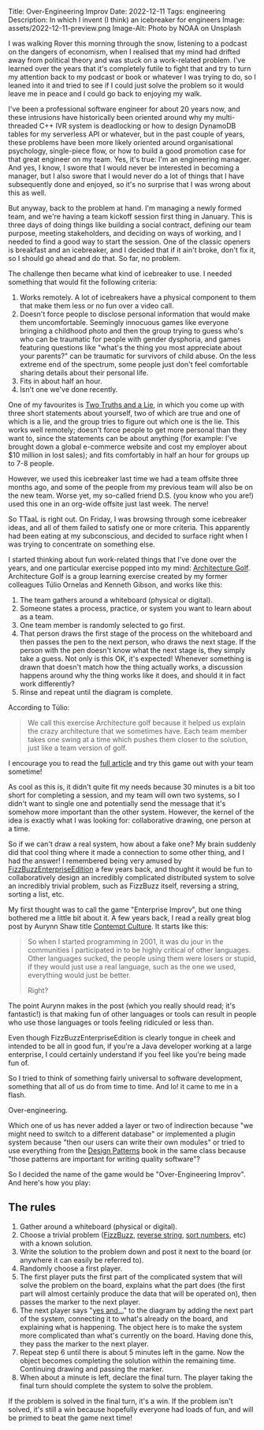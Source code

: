 Title: Over-Engineering Improv
Date: 2022-12-11
Tags: engineering
Description: In which I invent (I think) an icebreaker for engineers
Image: assets/2022-12-11-preview.png
Image-Alt: Photo by NOAA on Unsplash

I was walking Rover this morning through the snow, listening to a podcast on the
dangers of economism, when I realised that my mind had drifted away from
political theory and was stuck on a work-related problem. I've learned over the
years that it's completely futile to fight that and try to turn my attention
back to my podcast or book or whatever I was trying to do, so I leaned into it
and tried to see if I could just solve the problem so it would leave me in peace
and I could go back to enjoying my walk.

I've been a professional software engineer for about 20 years now, and these
intrusions have historically been oriented around why my multi-threaded C++ IVR
system is deadlocking or how to design DynamoDB tables for my serverless API or
whatever, but in the past couple of years, these problems have been more likely
oriented around organisational psychology, single-piece flow, or how to build a
good promotion case for that great engineer on my team. Yes, it's true: I'm an
engineering manager. And yes, I know, I swore that I would never be interested
in becoming a manager, but I also swore that I would never do a lot of things
that I have subsequently done and enjoyed, so it's no surprise that I was wrong
about this as well.

But anyway, back to the problem at hand. I'm managing a newly formed team, and
we're having a team kickoff session first thing in January. This is three days
of doing things like building a social contract, defining our team purpose,
meeting stakeholders, and deciding on ways of working, and I needed to find a
good way to start the session. One of the classic openers is breakfast and an
icebreaker, and I decided that if it ain't broke, don't fix it, so I should go
ahead and do that. So far, no problem.

The challenge then became what kind of icebreaker to use. I needed something
that would fit the following criteria:
1. Works remotely. A lot of icebreakers have a physical component to them that
   make them less or no fun over a video call.
2. Doesn't force people to disclose personal information that would make them
   uncomfortable. Seemingly innocuous games like everyone bringing a childhood
   photo and then the group trying to guess who's who can be traumatic for
   people with gender dysphoria, and games featuring questions like "what's the
   thing you most appreciate about your parents?" can be traumatic for survivors
   of child abuse. On the less extreme end of the spectrum, some people just
   don't feel comfortable sharing details about their personal life.
3. Fits in about half an hour.
4. Isn't one we've done recently.

One of my favourites is [Two Truths and a
Lie](https://icebreakerideas.com/two-truths-and-a-lie/), in which you come up
with three short statements about yourself, two of which are true and one of
which is a lie, and the group tries to figure out which one is the lie. This
works well remotely; doesn't force people to get more personal than they want
to, since the statements can be about anything (for example: I've brought down a
global e-commerce website and cost my employer about $10 million in lost sales);
and fits comfortably in half an hour for groups up to 7-8 people.

However, we used this icebreaker last time we had a team offsite three months
ago, and some of the people from my previous team will also be on the new team.
Worse yet, my so-called friend D.S. (you know who you are!) used this one in an
org-wide offsite just last week. The nerve!

So TTaaL is right out. On Friday, I was browsing through some icebreaker ideas,
and all of them failed to satisfy one or more criteria. This apparently had been
eating at my subconscious, and decided to surface right when I was trying to
concentrate on something else.

I started thinking about fun work-related things that I've done over the years,
and one particular exercise popped into my mind: [Architecture
Golf](https://engineering.klarna.com/architecture-golf-60fb51a6e787).
Architecture Golf is a group learning exercise created by my former colleagues
Túlio Ornelas and Kenneth Gibson, and works like this:
1. The team gathers around a whiteboard (physical or digital).
2. Someone states a process, practice, or system you want to learn about as a
   team.
3. One team member is randomly selected to go first.
4. That person draws the first stage of the process on the whiteboard and then
   passes the pen to the next person, who draws the next stage. If the person
   with the pen doesn't know what the next stage is, they simply take a guess.
   Not only is this OK, it's expected! Whenever something is drawn that doesn't
   match how the thing actually works, a discussion happens around why the thing
   works like it does, and should it in fact work differently?
5. Rinse and repeat until the diagram is complete.

According to Túlio:

> We call this exercise Architecture golf because it helped us explain the crazy
> architecture that we sometimes have. Each team member takes one swing at a
> time which pushes them closer to the solution, just like a team version of
> golf.

I encourage you to read the [full
article](https://engineering.klarna.com/architecture-golf-60fb51a6e787) and try
this game out with your team sometime!

As cool as this is, it didn't quite fit my needs because 30 minutes is a bit too
short for completing a session, and my team will own two systems, so I didn't
want to single one and potentially send the message that it's somehow more
important than the other system. However, the kernel of the idea is exactly what
I was looking for: collaborative drawing, one person at a time.

So if we can't draw a real system, how about a fake one? My brain suddenly did
that cool thing where it made a connection to some other thing, and I had the
answer! I remembered being very amused by
[FizzBuzzEnterpriseEdition](https://github.com/EnterpriseQualityCoding/FizzBuzzEnterpriseEdition)
a few years back, and thought it would be fun to collaboratively design an
incredibly complicated distributed system to solve an incredibly trivial
problem, such as FizzBuzz itself, reversing a string, sorting a list, etc.

My first thought was to call the game "Enterprise Improv", but one thing
bothered me a little bit about it. A few years back, I read a really great blog
post by Aurynn Shaw title [Contempt
Culture](https://blog.aurynn.com/2015/12/16-contempt-culture). It starts like
this:

> So when I started programming in 2001, it was du jour in the communities I
> participated in to be highly critical of other languages. Other languages
> sucked, the people using them were losers or stupid, if they would just use a
> real language, such as the one we used, everything would just be better.
>
> Right?

The point Aurynn makes in the post (which you really should read; it's
fantastic!) is that making fun of other languages or tools can result in people
who use those languages or tools feeling ridiculed or less than.

Even though FizzBuzzEnterpriseEdition is clearly tongue in cheek and intended to
be all in good fun, if you're a Java developer working at a large enterprise, I
could certainly understand if you feel like you're being made fun of.

So I tried to think of something fairly universal to software development,
something that all of us do from time to time. And lo! it came to me in a flash.

Over-engineering.

Which one of us has never added a layer or two of indirection because "we might
need to switch to a different database" or implemented a plugin system because
"then our users can write their own modules" or tried to use everything from the
[Design Patterns](https://www.goodreads.com/book/show/85009.Design_Patterns)
book in the same class because "those patterns are important for writing quality
software"?

So I decided the name of the game would be "Over-Engineering Improv". And here's
how you play:

## The rules

1. Gather around a whiteboard (physical or digital).
2. Choose a trivial problem
   ([FizzBuzz](https://leetcode.com/problems/fizz-buzz/), [reverse
   string](https://leetcode.com/problems/reverse-string/description/), [sort
   numbers](https://leetcode.com/problems/sort-list/), etc) with a known
   solution.
3. Write the solution to the problem down and post it next to the board (or
   anywhere it can easily be referred to).
4. Randomly choose a first player.
5. The first player puts the first part of the complicated system that will
   solve the problem on the board, explains what the part does (the first part
   will almost certainly produce the data that will be operated on), then passes
   the marker to the next player.
6. The next player says "[yes
   and...](https://en.wikipedia.org/wiki/Yes,_and...)" to the diagram by adding
   the next part of the system, connecting it to what's already on the board,
   and explaining what is happening. The object here is to make the system more
   complicated than what's currently on the board. Having done this, they pass
   the marker to the next player.
7. Repeat step 6 until there is about 5 minutes left in the game. Now the object
   becomes completing the solution within the remaining time. Continuing drawing
   and passing the marker.
8. When about a minute is left, declare the final turn. The player taking the
   final turn should complete the system to solve the problem.

If the problem is solved in the final turn, it's a win. If the problem isn't
solved, it's still a win because hopefully everyone had loads of fun, and will
be primed to beat the game next time!
